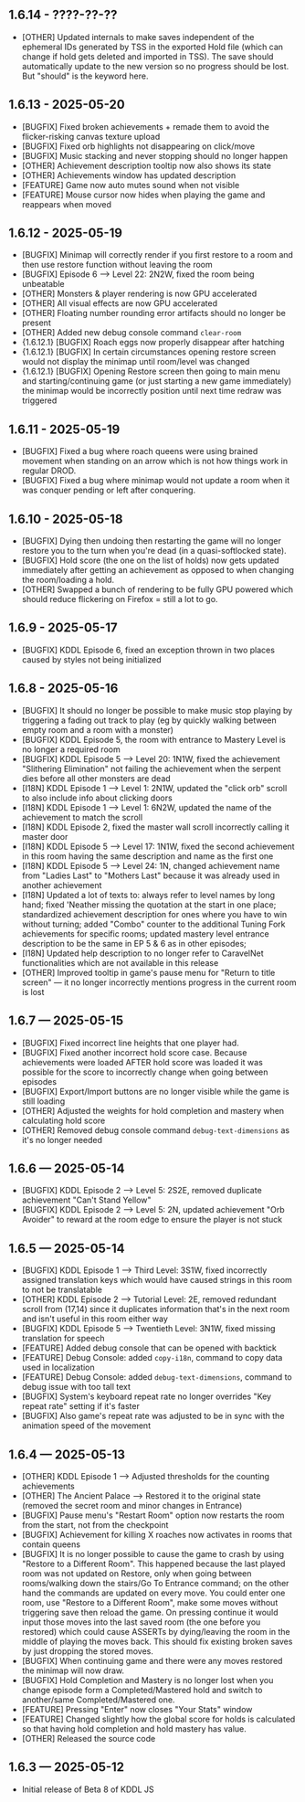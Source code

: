 ## 1.6.14 - ????-??-??
 - [OTHER] Updated internals to make saves independent of the ephemeral IDs generated by TSS in the exported Hold file (which can change if hold gets deleted and imported in TSS). The save should automatically update to the new version so no progress should be lost. But "should" is the keyword here.

## 1.6.13 - 2025-05-20
 - [BUGFIX] Fixed broken achievements + remade them to avoid the flicker-risking canvas texture upload
 - [BUGFIX] Fixed orb highlights not disappearing on click/move
 - [BUGFIX] Music stacking and never stopping should no longer happen
 - [OTHER] Achievement description tooltip now also shows its state
 - [OTHER] Achievements window has updated description
 - [FEATURE] Game now auto mutes sound when not visible
 - [FEATURE] Mouse cursor now hides when playing the game and reappears when moved

## 1.6.12 - 2025-05-19
 - [BUGFIX] Minimap will correctly render if you first restore to a room and then use restore function without leaving the room
 - [BUGFIX] Episode 6 ⟶ Level 22: 2N2W, fixed the room being unbeatable
 - [OTHER] Monsters & player rendering is now GPU accelerated
 - [OTHER] All visual effects are now GPU accelerated
 - [OTHER] Floating number rounding error artifacts should no longer be present
 - [OTHER] Added new debug console command `clear-room`
 - {1.6.12.1} [BUGFIX] Roach eggs now properly disappear after hatching
 - {1.6.12.1} [BUGFIX] In certain circumstances opening restore screen would not display the minimap until room/level was changed
 - {1.6.12.1} [BUGFIX] Opening Restore screen then going to main menu and starting/continuing game (or just starting a new game immediately) the minimap would be incorrectly position until next time redraw was triggered

## 1.6.11 - 2025-05-19
 - [BUGFIX] Fixed a bug where roach queens were using brained movement when standing on an arrow which is not how things work in regular DROD.
 - [BUGFIX] Fixed a bug where minimap would not update a room when it was conquer pending or left after conquering.

## 1.6.10 - 2025-05-18
 - [BUGFIX] Dying then undoing then restarting the game will no longer restore you to the turn when you're dead (in a quasi-softlocked state).
 - [BUGFIX] Hold score (the one on the list of holds) now gets updated immediately after getting an achievement as opposed to when changing the room/loading a hold.
 - [OTHER] Swapped a bunch of rendering to be fully GPU powered which should reduce flickering on Firefox = still a lot to go.

## 1.6.9 - 2025-05-17
 - [BUGFIX] KDDL Episode 6, fixed an exception thrown in two places caused by styles not being initialized

## 1.6.8 - 2025-05-16
 - [BUGFIX] It should no longer be possible to make music stop playing by triggering a fading out track to play (eg by quickly walking between empty room and a room with a monster)
 - [BUGFIX] KDDL Episode 5, the room with entrance to Mastery Level is no longer a required room
 - [BUGFIX] KDDL Episode 5 ⟶ Level 20: 1N1W, fixed the achievement "Slithering Elimination" not failing the achievement when the serpent dies before all other monsters are dead
 - [I18N] KDDL Episode 1 ⟶ Level 1: 2N1W, updated the "click orb" scroll to also include info about clicking doors
 - [I18N] KDDL Episode 1 ⟶ Level 1: 6N2W, updated the name of the achievement to match the scroll
 - [I18N] KDDL Episode 2, fixed the master wall scroll incorrectly calling it master door
 - [I18N] KDDL Episode 5 ⟶ Level 17: 1N1W, fixed the second achievement in this room having the same description and name as the first one
 - [I18N] KDDL Episode 5 ⟶ Level 24: 1N, changed achievement name from "Ladies Last" to "Mothers Last" because it was already used in another achievement
 - [I18N] Updated a lot of texts to: always refer to level names by long hand; fixed 'Neather missing the quotation at the start in one place; standardized achievement description for ones where you have to win without turning; added "Combo" counter to the additional Tuning Fork achievements for specific rooms; updated mastery level entrance description to be the same in EP 5 & 6 as in other episodes;
 - [I18N] Updated help description to no longer refer to CaravelNet functionalities which are not available in this release
 - [OTHER] Improved tooltip in game's pause menu for "Return to title screen" — it no longer incorrectly mentions progress in the current room is lost

## 1.6.7 — 2025-05-15
 - [BUGFIX] Fixed incorrect line heights that one player had.
 - [BUGFIX] Fixed another incorrect hold score case. Because achievements were loaded AFTER hold score was loaded it was possible for the score to incorrectly change when going between episodes
 - [BUGFIX] Export/Import buttons are no longer visible while the game is still loading
 - [OTHER] Adjusted the weights for hold completion and mastery when calculating hold score
 - [OTHER] Removed debug console command `debug-text-dimensions` as it's no longer needed

## 1.6.6 — 2025-05-14
 - [BUGFIX] KDDL Episode 2 ⟶ Level 5: 2S2E, removed duplicate achievement "Can't Stand Yellow"
 - [BUGFIX] KDDL Episode 2 ⟶ Level 5: 2N, updated achievement "Orb Avoider" to reward at the room edge to ensure the player is not stuck

## 1.6.5 — 2025-05-14
 - [BUGFIX] KDDL Episode 1 ⟶ Third Level: 3S1W, fixed incorrectly assigned translation keys which would have caused strings in this room to not be translatable
 - [OTHER] KDDL Episode 2 ⟶ Tutorial Level: 2E, removed redundant scroll from (17,14) since it duplicates information that's in the next room and isn't useful in this room either way
 - [BUGFIX] KDDL Episode 5 ⟶ Twentieth Level: 3N1W, fixed missing translation for speech
 - [FEATURE] Added debug console that can be opened with backtick
 - [FEATURE] Debug Console: added `copy-i18n`, command to copy data used in localization
 - [FEATURE] Debug Console: added `debug-text-dimensions`, command to debug issue with too tall text
 - [BUGFIX] System's keyboard repeat rate no longer overrides "Key repeat rate" setting if it's faster
 - [BUGFIX] Also game's repeat rate was adjusted to be in sync with the animation speed of the movement

## 1.6.4 — 2025-05-13
 - [OTHER] KDDL Episode 1 ⟶ Adjusted thresholds for the counting achievements
 - [OTHER] The Ancient Palace ⟶ Restored it to the original state (removed the secret room and minor changes in Entrance)
 - [BUGFIX] Pause menu's "Restart Room" option now restarts the room from the start, not from the checkpoint
 - [BUGFIX] Achievement for killing X roaches now activates in rooms that contain queens
 - [BUGFIX] It is no longer possible to cause the game to crash by using "Restore to a Different Room". This happened because the last played room was not updated on Restore, only when going between rooms/walking down the stairs/Go To Entrance command; on the other hand the commands are updated on every move. You could enter one room, use "Restore to a Different Room", make some moves without triggering save then reload the game. On pressing continue it would input those moves into the last saved room (the one before you restored) which could cause ASSERTs by dying/leaving the room in the middle of playing the moves back. This should fix existing broken saves by just dropping the stored moves.
 - [BUGFIX] When continuing game and there were any moves restored the minimap will now draw.
 - [BUGFIX] Hold Completion and Mastery is no longer lost when you change episode form a Completed/Mastered hold and switch to another/same Completed/Mastered one.
 - [FEATURE] Pressing "Enter" now closes "Your Stats" window
 - [FEATURE] Changed slightly how the global score for holds is calculated so that having hold completion and hold mastery has value.
 - [OTHER] Released the source code

## 1.6.3 — 2025-05-12
 - Initial release of Beta 8 of KDDL JS